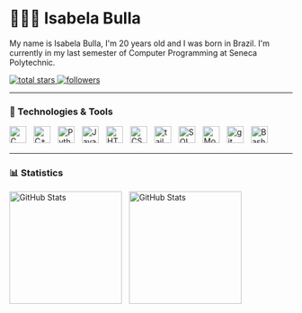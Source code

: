 # 👩🏻‍💻 Isabela Bulla

My name is Isabela Bulla, I'm 20 years old and I was born in Brazil. I'm currently in my last semester of Computer Programming at Seneca Polytechnic.

<p align="start">
    <a href="https://github.com/IsabelaBulla?tab=repositories&sort=stargazers">
        <img 
        alt="total stars"  
        title="Total stars on GitHub" 
        src="https://custom-icon-badges.demolab.com/github/stars/IsabelaBulla?color=55960c&style=for-the-badge&labelColor=488207&logo=star"
            />
    </a>
    <a href="https://github.com/IsabelaBulla?tab=followers">
         <img 
         alt="followers" 
         title="Follow me on Github"
         src="https://custom-icon-badges.demolab.com/github/followers/IsabelaBulla?color=236ad3&labelColor=1155ba&style=for-the-badge&logo=person-add&label=Follow&logoColor=white"
         />
    </a>
      
</p>

---

### 🤖 Technologies & Tools

<img 
    align="left"
    alt="C"
    title="C"
    width="30px"
    style="padding-right: 10px;"
    src="https://cdn.jsdelivr.net/gh/devicons/devicon@latest/icons/c/c-original.svg" 
/>
<img 
    align="left"
    alt="C++"
    title="C++"
    width="30px"
    style="padding-right: 10px;"
    src="https://cdn.jsdelivr.net/gh/devicons/devicon@latest/icons/cplusplus/cplusplus-original.svg" 
/>
<img 
    align="left"
    alt="Python"
    title="Python"
    width="30px"
    style="padding-right: 10px;"
    src="https://cdn.jsdelivr.net/gh/devicons/devicon@latest/icons/python/python-original.svg" 
/>
<img 
    align="left"
    alt="JavaScript"
    title="JavaScript"
    width="30px"
    style="padding-right: 10px;"
    src="https://cdn.jsdelivr.net/gh/devicons/devicon@latest/icons/javascript/javascript-original.svg" 
/>
<img 
    align="left"
    alt="HTML"
    title="HTML"
    width="30px"
    style="padding-right: 10px;"
    src="https://cdn.jsdelivr.net/gh/devicons/devicon@latest/icons/html5/html5-original.svg" 
/>
<img 
    align="left"
    alt="CSS"
    title="CSS"
    width="30px"
    style="padding-right: 10px;"
    src="https://cdn.jsdelivr.net/gh/devicons/devicon@latest/icons/css3/css3-original.svg" 
/>
<img 
    align="left"
    alt="tailwindcss"
    title="tailwindcss"
    width="30px"
    style="padding-right: 10px;"
    src="https://cdn.jsdelivr.net/gh/devicons/devicon@latest/icons/tailwindcss/tailwindcss-original.svg" 
/>
<img 
    align="left"
    alt="SQL Developer"
    title="SQL Developer"
    width="30px"
    style="padding-right: 10px;"
    src="https://cdn.jsdelivr.net/gh/devicons/devicon@latest/icons/sqldeveloper/sqldeveloper-original.svg" 
/>
<img 
    align="left"
    alt="MongoDB"
    title="MongoDB"
    width="30px"
    style="padding-right: 10px;"
    src="https://cdn.jsdelivr.net/gh/devicons/devicon@latest/icons/mongodb/mongodb-original.svg" 
/>
<img 
    align="left"
    alt="git"
    title="git"
    width="30px"
    style="padding-right: 10px;"
    src="https://cdn.jsdelivr.net/gh/devicons/devicon@latest/icons/git/git-original.svg" 
/>
<img 
    align="left"
    alt="Bash"
    title="Bash"
    width="30px"
    style="padding-right: 10px;"
    src="https://cdn.jsdelivr.net/gh/devicons/devicon@latest/icons/bash/bash-original.svg" 
/>

<br/>
<br/>

---

### 📊 Statistics

<p>
<img 
   align="left" 
   alt="GitHub Stats" 
   height="200" 
   style="padding-right: 10px;" 
   src="https://github-readme-stats.vercel.app/api?username=IsabelaBulla&show_icons=true&theme=tokyonight&include_all_commits=true" 
/>
    
<img 
      align="left" 
      alt="GitHub Stats" 
      height="200" 
      src="https://github-readme-stats.vercel.app/api/top-langs/?username=IsabelaBulla&theme=tokyonight&layout=compact&custom_title=Technologies" 
  />

  
</p>





